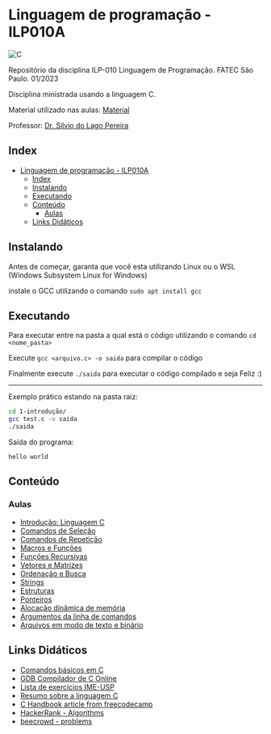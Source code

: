 # Linguagem de programação - ILP010A

![C](https://img.shields.io/badge/C-00599C?style=for-the-badge&logo=c&logoColor=white)

Repositório da disciplina ILP-010 Linguagem de Programação. FATEC São Paulo. 01/2023

Disciplina ministrada usando a linguagem C.

Material utilizado nas aulas: [Material](https://www.ime.usp.br/~slago/main.fatecsp.lp.html)

Professor: [Dr. Silvio do Lago Pereira](https://www.ime.usp.br/~slago/index.html)

## Index

- [Linguagem de programação - ILP010A](#linguagem-de-programação---ilp010a)
  - [Index](#index)
  - [Instalando](#instalando)
  - [Executando](#executando)
  - [Conteúdo](#conteúdo)
    - [Aulas](#aulas)
  - [Links Didáticos](#links-didáticos)

## Instalando

Antes de começar, garanta que você esta utilizando Linux ou o WSL (Windows Subsystem Linux for Windows)

instale o GCC utilizando o comando `sudo apt install gcc`

## Executando

Para executar entre na pasta a qual está o código utilizando o comando `cd <nome_pasta>`

Execute `gcc <arquivo.c> -o saida` para compilar o código

Finalmente execute `./saida` para executar o código compilado e seja Feliz :)

---
Exemplo prático estando na pasta raiz:

```bash
cd 1-introdução/
gcc test.c -o saida
./saida
```

Saida do programa:

```text
hello world
```

## Conteúdo

### Aulas

- [Introdução: Linguagem C](01-introducao)
- [Comandos de Seleção](02-comandos-selecao)
- [Comandos de Repetição](03-comandos-repeticao)
- [Macros e Funções](04-macros-funcoes)
- [Funções Recursivas](05-funcoes-recursivas)
- [Vetores e Matrizes](06-vetores-matrizes)
- [Ordenação e Busca](07-ordenacao-busca)
- [Strings](08-strings)
- [Estruturas](09-estruturas)
- [Ponteiros](10-ponteiros)
- [Alocação dinâmica de memória](11-alocacao-dinamica)
- [Argumentos da linha de comandos](12-linha-comando)
- [Arquivos em modo de texto e binário](13-arquivos-texto-binario)

## Links Didáticos

- [Comandos básicos em C](http://albertocn.sytes.net/2010-1/pi/aulas/linguagem_c.htm)
- [GDB Compilador de C Online](https://www.onlinegdb.com/)
- [Lista de exercícios IME-USP](https://drive.google.com/file/d/1Zyy9MACKkhypQT502B6Ritc9jwLnd0lW/view?usp=sharing)
- [Resumo sobre a linguagem C](https://drive.google.com/file/d/1F6M99Q3v5GrqmiGGmfwdTwndtGguLzxF/view?usp=sharing)
- [C Handbook article from freecodecamp](https://www.freecodecamp.org/news/the-c-beginners-handbook/#pointers)
- [HackerRank - Algorithms](https://www.hackerrank.com/domains/algorithms)
- [beecrowd - problems](https://www.beecrowd.com.br/judge/pt/categories)
